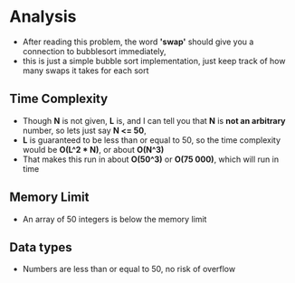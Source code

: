 # Analysis
- After reading this problem, the word **'swap'** should give you a connection to bubblesort immediately,      
- this is just a simple bubble sort implementation, just keep track of how many swaps it takes for each sort

## Time Complexity

- Though **N** is not given, **L** is, and I can tell you that **N** is **not an arbitrary** number, so lets just say **N <= 50**,      
- **L** is guaranteed to be less than or equal to 50, so the time complexity would be **O(L^2 * N)**, or about **O(N^3)**   
- That makes this run in about **O(50^3)** or **O(75 000)**, which will run in time   

## Memory Limit
- An array of 50 integers is below the memory limit

## Data types
- Numbers are less than or equal to 50, no risk of overflow
